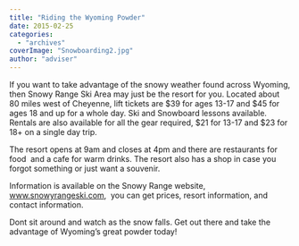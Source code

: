 ```yaml
---
title: "Riding the Wyoming Powder"
date: 2015-02-25
categories: 
  - "archives"
coverImage: "Snowboarding2.jpg"
author: "adviser"
---
```


If you want to take advantage of the snowy weather found across Wyoming, then Snowy Range Ski Area may just be the resort for you. Located about 80 miles west of Cheyenne, lift tickets are $39 for ages 13-17 and $45 for ages 18 and up for a whole day. Ski and Snowboard lessons available. Rentals are also available for all the gear required, $21 for 13-17 and $23 for 18+ on a single day trip.

The resort opens at 9am and closes at 4pm and there are restaurants for food  and a cafe for warm drinks. The resort also has a shop in case you forgot something or just want a souvenir.

Information is available on the Snowy Range website, www.snowyrangeski.com,  you can get prices, resort information, and contact information.

Dont sit around and watch as the snow falls. Get out there and take the advantage of Wyoming’s great powder today!
